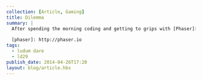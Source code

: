```yaml
---
collection: [Article, Gaming]
title: Dilemma
summary: |
  After spending the morning coding and getting to grips with [Phaser][phaser] I'm now starting to think my original idea of someone trapped under ice may be easier to achieve, given the time frame. Not sure whether to start over or push through with whackamole.
    
  [phaser]: http://phaser.io
tags: 
  - ludum dare
  - ld29
publish_date: 2014-04-26T17:20
layout: blog/article.hbs
---
```


